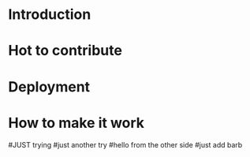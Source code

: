 # Introduction
# Hot to contribute 
# Deployment
# How to make it work 
#JUST trying
#just another try
#hello from the other side
#just add barb